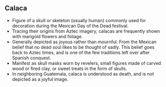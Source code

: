 Calaca
------

* Figure of a skull or skeleton (usually human) commonly used for decoration during the Mexican Day of the Dead festival.
* Tracing their origins from Aztec imagery, calacas are frequently shown with marigold flowers and foliage.
* Generally depicted as joyous rather than mournful. From the Mexican belief that no dead soul likes to be thought of sadly. This belief goes back to Aztec times, and is one of the few traditions left over after Spanish conquest.
* Manifest as skull masks worn by revelers, small figures made of carved wood or fired clay, or sweet treats in the form of skulls.
* In neighboring Guatemala, calaca is understood as death, and is not depicted as a joyful image.
